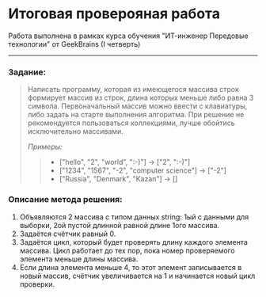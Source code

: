 # **Итоговая проверояная работа** 
Работа выполнена в рамках курса обучения "ИТ-инженер Передовые технологии" от GeekBrains (I четверть)
***
### **Задание:** 
> Написать программу, которая из имеющегося массива строк формирует массив из строк, длина которых меньше либо равна 3 символа. Первоначальный массив можно ввести с клавиатуры, либо задать на старте выполнения алгоритма. При решение не рекомендуется пользоваться коллекциями, лучше обойтись исключительно массивами.
> 
> *Примеры:*
>> * ["hello", "2", "world", ":-)"] -> ["2", ":-)"]
>> * ["1234", "1567", "-2", "computer science"] -> ["-2"]
>> * ["Russia", "Denmark", "Kazan"] -> []

### **Описание метода решения:** 
1. Объявляются 2 массива с типом данных string: 1ый с данными для выборки, 2ой пустой длинной равной длине 1ого массива.
2. Задаётся счётчик равный 0.
3. Задаётся цикл, который будет проверять длину каждого элемента массива. Цикл работает до тех пор, пока номер проверяемого элемента меньше длины массива.
4. Если длина элемента меньше 4, то этот элемент записывается в новый массив, счётчик увеличивается на 1 и начинается новый цикл проверки.
